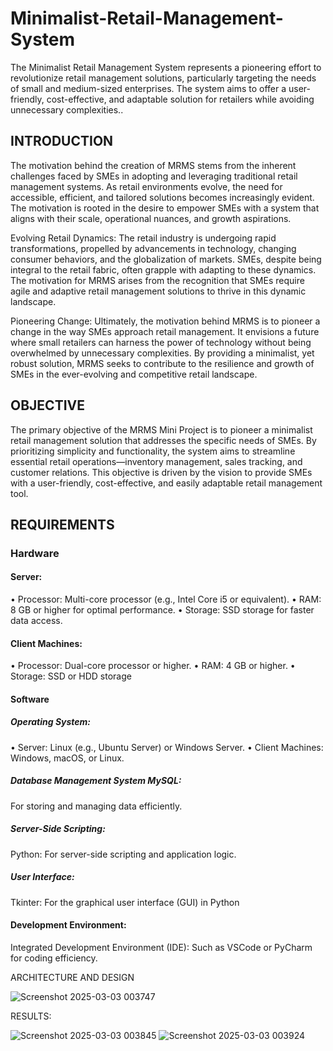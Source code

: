 # Minimalist-Retail-Management-System
The Minimalist Retail Management System represents a pioneering effort to revolutionize retail management solutions, particularly targeting the needs of small and medium-sized enterprises.  The system aims to offer a user-friendly, cost-effective, and adaptable solution for retailers while avoiding unnecessary complexities..

## INTRODUCTION

The motivation behind the creation of MRMS stems from the inherent challenges faced by SMEs in adopting and leveraging traditional retail management systems. As retail environments evolve, the need for accessible, efficient, and tailored solutions becomes increasingly evident. The motivation is rooted in the desire to empower SMEs with a system that aligns with their scale, operational nuances, and growth aspirations.

Evolving Retail Dynamics: The retail industry is undergoing rapid transformations, propelled by advancements in technology, changing consumer behaviors, and the globalization of markets. SMEs, despite being integral to the retail fabric, often grapple with adapting to these dynamics. The motivation for MRMS arises from the recognition that SMEs require agile and adaptive retail management solutions to thrive in this dynamic landscape.

Pioneering Change: Ultimately, the motivation behind MRMS is to pioneer a change in the way SMEs approach retail management. It envisions a future where small retailers can harness the power of technology without being overwhelmed by unnecessary complexities. By providing a minimalist, yet robust solution, MRMS seeks to contribute to the resilience and growth of SMEs in the ever-evolving and competitive retail landscape.


## OBJECTIVE

The primary objective of the MRMS Mini Project is to pioneer a minimalist retail
management solution that addresses the specific needs of SMEs. By prioritizing
simplicity and functionality, the system aims to streamline essential retail
operations—inventory management, sales tracking, and customer relations. This
objective is driven by the vision to provide SMEs with a user-friendly, cost-effective,
and easily adaptable retail management tool.


## REQUIREMENTS


### Hardware
#### Server:
• Processor: Multi-core processor (e.g., Intel Core i5 or equivalent).
• RAM: 8 GB or higher for optimal performance.
• Storage: SSD storage for faster data access.
#### Client Machines:
• Processor: Dual-core processor or higher.
• RAM: 4 GB or higher.
• Storage: SSD or HDD storage

#### Software
##### Operating System:
• Server: Linux (e.g., Ubuntu Server) or Windows Server.
• Client Machines: Windows, macOS, or Linux.

##### Database Management System MySQL: 
For storing and managing data efficiently.

##### Server-Side Scripting: 
Python: For server-side scripting and application logic.

##### User Interface: 
Tkinter: For the graphical user interface (GUI) in Python

#### Development Environment: 
Integrated Development Environment (IDE): Such
as VSCode or PyCharm for coding efficiency.


ARCHITECTURE AND DESIGN


![Screenshot 2025-03-03 003747](https://github.com/user-attachments/assets/d881c573-2386-4269-ad03-7e831f1ceec0)



RESULTS:


![Screenshot 2025-03-03 003845](https://github.com/user-attachments/assets/e4f92ab1-5b20-420f-b2e8-4679066ca380)
![Screenshot 2025-03-03 003924](https://github.com/user-attachments/assets/d997b1ca-6074-4178-a0ec-03342623b08c)


